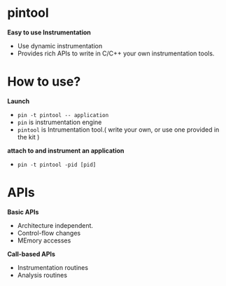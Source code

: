 # pintool
**Easy to use Instrumentation**
- Use dynamic instrumentation
- Provides rich APIs to write in C/C++ your own instrumentation tools.


# How to use?
**Launch**
- `pin -t pintool -- application`
- `pin` is instrumentation engine
- `pintool` is Intrumentation tool.( write your own, or use one provided in the kit )

**attach to and instrument an application**
- `pin -t pintool -pid [pid]`

# APIs
**Basic APIs**
- Architecture independent.
- Control-flow changes
- MEmory accesses

**Call-based APIs**
- Instrumentation routines
- Analysis routines

